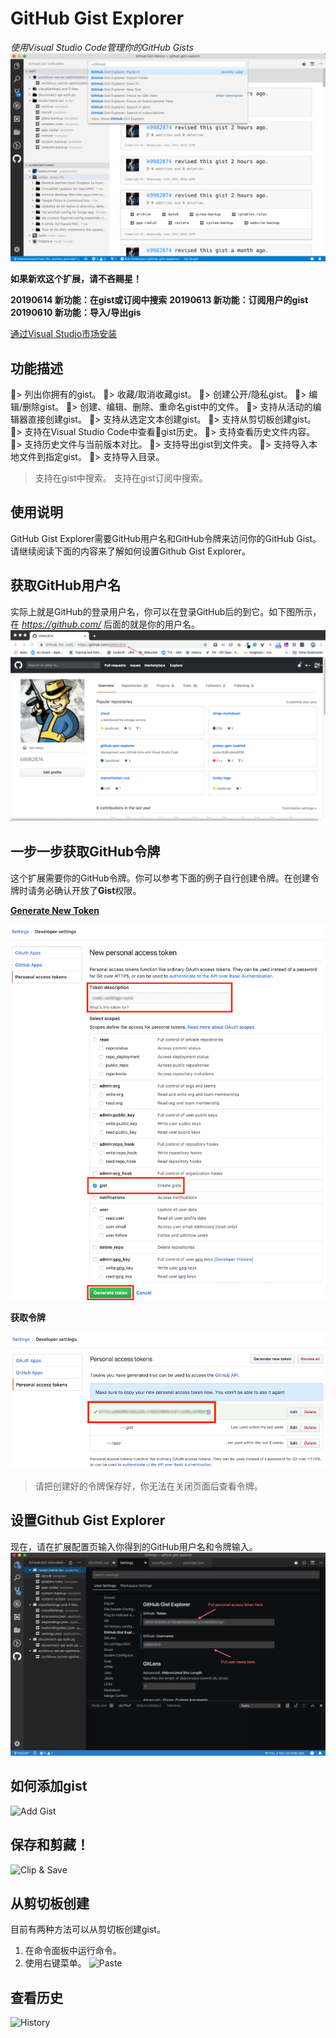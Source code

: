 # GitHub Gist Explorer

*使用Visual Studio Code管理你的GitHub Gists*
![Screenshot](https://raw.githubusercontent.com/k9982874/github-gist-explorer/master/images/guide-1.png)

**如果新欢这个扩展，请不吝赐星！**

**20190614 新功能：在gist或订阅中搜索**
**20190613 新功能：订阅用户的gist**
**20190610 新功能：导入/导出gis**

[通过Visual Studio市场安装](https://marketplace.visualstudio.com/items?itemName=k9982874.github-gist-explorer)

## 功能描述
> 列出你拥有的gist。
> 收藏/取消收藏gist。
> 创建公开/隐私gist。
> 编辑/删除gist。
> 创建、编辑、删除、重命名gist中的文件。
> 支持从活动的编辑器直接创建gist。
> 支持从选定文本创建gist。
> 支持从剪切板创建gist。
> 支持在Visual Studio Code中查看gist历史。
> 支持查看历史文件内容。
> 支持历史文件与当前版本对比。
> 支持导出gist到文件夹。
> 支持导入本地文件到指定gist。
> 支持导入目录。
> 支持在gist中搜索。
> 支持在gist订阅中搜索。

## 使用说明
GitHub Gist Explorer需要GitHub用户名和GitHub令牌来访问你的GitHub Gist。
请继续阅读下面的内容来了解如何设置Github Gist Explorer。

## 获取GitHub用户名
实际上就是GitHub的登录用户名，你可以在登录GitHub后的到它。如下图所示，在 *https://github.com/* 后面的就是你的用户名。
![Get User Name](https://raw.githubusercontent.com/k9982874/github-gist-explorer/master/images/guide-2.png)

## 一步一步获取GitHub令牌
这个扩展需要你的GitHub令牌。你可以参考下面的例子自行创建令牌。在创建令牌时请务必确认开放了**Gist**权限。

**[Generate New Token](https://github.com/settings/tokens/new?description=code-setting-sync&scopes=gist)**

![Select Scopes](https://raw.githubusercontent.com/k9982874/github-gist-explorer/master/images/guide-3.png)

**获取令牌**

![Get Access Token](https://raw.githubusercontent.com/k9982874/github-gist-explorer/master/images/guide-4.png)

> 请把创建好的令牌保存好，你无法在关闭页面后查看令牌。

## 设置Github Gist Explorer
现在，请在扩展配置页输入你得到的GitHub用户名和令牌输入。
![Setup Extension](https://raw.githubusercontent.com/k9982874/github-gist-explorer/master/images/guide-5.png)

## 如何添加gist
![Add Gist](https://raw.githubusercontent.com/k9982874/github-gist-explorer/master/images/add-gist.gif)

## 保存和剪藏！
![Clip & Save](https://raw.githubusercontent.com/k9982874/github-gist-explorer/master/images/clip-and-save.gif)

## 从剪切板创建
目前有两种方法可以从剪切板创建gist。
1. 在命令面板中运行命令。
2. 使用右键菜单。
![Paste](https://raw.githubusercontent.com/k9982874/github-gist-explorer/master/images/paste.gif)

## 查看历史
![History](https://raw.githubusercontent.com/k9982874/github-gist-explorer/master/images/history.gif)

